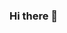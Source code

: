 ### Hi there 👋

<!--
**ucffool/ucffool** is a ✨ _special_ ✨ repository because its `README.md` (this file) appears on your GitHub profile.

[![ucffool's github stats](https://github-readme-stats.vercel.app/api?username=ucffool)](https://github.com/ucffool/github-readme-stats)
